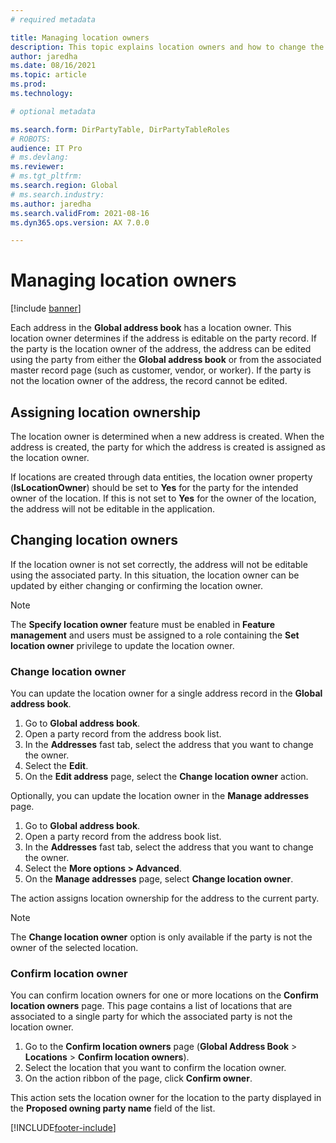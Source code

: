 ```yaml
---
# required metadata

title: Managing location owners
description: This topic explains location owners and how to change the owner in the global address book.
author: jaredha
ms.date: 08/16/2021
ms.topic: article
ms.prod: 
ms.technology: 

# optional metadata

ms.search.form: DirPartyTable, DirPartyTableRoles
# ROBOTS: 
audience: IT Pro
# ms.devlang: 
ms.reviewer: 
# ms.tgt_pltfrm: 
ms.search.region: Global
# ms.search.industry: 
ms.author: jaredha
ms.search.validFrom: 2021-08-16
ms.dyn365.ops.version: AX 7.0.0

---
```


# Managing location owners

[!include [banner](../includes/banner.md)]

Each address in the **Global address book** has a location owner. This location owner determines if the address is editable on the party record. If the party is the location owner of the address, the address can be edited using the party from either the **Global address book** or from the associated master record page (such as customer, vendor, or worker). If the party is not the location owner of the address, the record cannot be edited.

## Assigning location ownership

The location owner is determined when a new address is created. When the address is created, the party for which the address is created is assigned as the location owner. 

If locations are created through data entities, the location owner property (**IsLocationOwner**) should be set to **Yes** for the party for the intended owner of the location. If this is not set to **Yes** for the owner of the location, the address will not be editable in the application.

## Changing location owners

If the location owner is not set correctly, the address will not be editable using the associated party. In this situation, the location owner can be updated by either changing or confirming the location owner.

> [!NOTE]
> The **Specify location owner** feature must be enabled in **Feature management** and users must be assigned to a role containing the **Set location owner** privilege to update the location owner.

### Change location owner

You can update the location owner for a single address record in the **Global address book**.

1. Go to **Global address book**.
2. Open a party record from the address book list.
3. In the **Addresses** fast tab, select the address that you want to change the owner. 
4. Select the **Edit**.
5. On the **Edit address** page, select the **Change location owner** action.

Optionally, you can update the location owner in the **Manage addresses** page.

1. Go to **Global address book**.
2. Open a party record from the address book list.
3. In the **Addresses** fast tab, select the address that you want to change the owner.
4. Select the **More options > Advanced**.
5. On the **Manage addresses** page, select **Change location owner**.

The action assigns location ownership for the address to the current party.

> [!NOTE]
> The **Change location owner** option is only available if the party is not the owner of the selected location.

### Confirm location owner
You can confirm location owners for one or more locations on the **Confirm location owners** page. This page contains a list of locations that are associated to a single party for which the associated party is not the location owner.

1. Go to the **Confirm location owners** page (**Global Address Book** > **Locations** > **Confirm location owners**).
2. Select the location that you want to confirm the location owner.
3. On the action ribbon of the page, click **Confirm owner**.

This action sets the location owner for the location to the party displayed in the **Proposed owning party name** field of the list.

[!INCLUDE[footer-include](../../../includes/footer-banner.md)]
